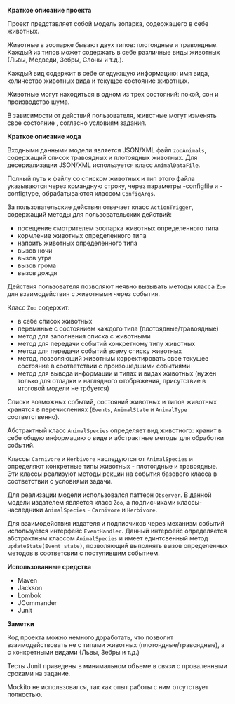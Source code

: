 **Краткое описание проекта**

Проект представляет собой модель зопарка, содержащего в себе животных.

Животные в зоопарке бывают двух типов: плотоядные и травоядные.
Каждый из типов может содержать в себе различные виды животных (Львы, 
Медведи, Зебры, Слоны и т.д.).

Каждый вид содержит в себе следующую информацию: имя вида, количество животных
вида и текущее состояние животных.

Животные могут находиться в одном из трех состояний: покой, сон и 
производство шума.

В зависимости от действий пользователя, животные могут изменять свое состояние
, согласно условиям задания.

**Краткое описание кода** 

Входными данными модели является JSON/XML файл `zooAnimals`, содержащий список 
травоядных и плотоядных животных. Для десериализации JSON/XML используется класс 
`AnimalDataFile`.

Полный путь к файлу со списком животных и тип этого файла указываются через
командную строку, через параметры  -configfile  и  -configtype,
обрабатываются классом `ConfigArgs`.

За пользовательские действия отвечает класс `ActionTrigger`, содержащий методы
для пользовательских действий:
* посещение смотрителем зоопарка животных определенного типа
* кормление животных определенного типа
* напоить животных определенного типа
* вызов ночи
* вызов утра
* вызов грома
* вызов дождя

Действия пользователя позволяют неявно вызывать методы класса `Zoo`
для взаимодействия с животными через события.

Класс `Zoo` содержит:
* в себе список животных
* перемнные с состоянием каждого типа (плотоядные/травоядные) 
* метод для заполнения списка с животными
* метод для передачи событий конкретному типу животных
* метод для передачи событий всему списку животных
* метод, позволяющий животным корректировать свое текущее состояние
в соответствии с произошедшими событиями
* метод для вывода информации и типах и видах животных (нужен только
для отладки и наглядного отображения, присутствие в итоговой 
модели не трбуется)

Списки возможных событий, состояний животных и типов животных хранятся в 
перечислениях (`Events`, `AnimalState` и `AnimalType` соответственно).

Абстрактный класс `AnimalSpecies` определяет вид животного: хранит в 
себе общую информацию о виде и абстрактные методы для обработки событий.

Классы `Carnivore` и `Herbivore` наследуются от `AnimalSpecies` и определяют 
конкретные типы животных - плотоядные и травоядные. Эти классы реализуют 
методы рекции на события базового класса в соответствии с условиями задачи. 

Для реализации модели использовался паттерн `Observer`. В данной модели 
издателем является класс `Zoo`, а подписчиками классы-наследники 
`AnimalSpecies` - `Carnivore` и `Herbivore`.

Для взаимодействия издателя и подписчиков через механизм событий 
используется интерфейс `EventHandler`. Данный интерфейс 
определяется абстрактным классом `AnimalSpecies` и имеет единтсвенный метод 
`updateState(Event state)`, позволяющий выполнять вызов определенных 
методов в соответсвии с поступившим событием.

**Использованные средства**

* Maven
* Jackson
* Lombok
* JCommander
* Junit

**Заметки**

Код проекта можно немного доработать, что позволит взаимодействовать не с 
типами животных (плотоядные/травоядные), а с конкретными видами (Львы, 
Зебры и т.д.)

Тесты Junit приведены в минимальном объеме в связи с проваленными сроками 
на задание.

Mockito не использовался, так как опыт работы с ним отсутствует полностью.
